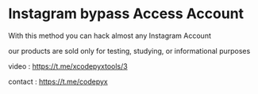 # Instagram bypass Access Account

  
With this method you can hack almost any Instagram Account
  
our products are sold only for testing, studying, or informational purposes
  
video : https://t.me/xcodepyxtools/3
  
contact : https://t.me/codepyx
